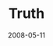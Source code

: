 ---
layout: message
category: message
series: "RIQ"
title: "Truth"
date: 2008-05-11
audio-description: "Chuck Mingo discusses how to give and receive truth in our relationships."
audio: "http://s3.amazonaws.com/crossroadsaudiomessages/RIQ_01_05-11-08_Mingo_webaudio.mp3"
audio-title: "RIQ&#58; Truth"
audio-duration: "41&#58;06"
video-description: "Chuck Mingo discusses how to give and receive truth in our relationships."
video-title: "RIQ&#58; Truth"
video: "http://s3.amazonaws.com/crossroadsvideomessages/RIQ1.mp4"
notes-description: "Learning to give and receive truth. "
notes: "http://www.crossroads.net/players/media/hq/SN.05.11-12.08.pdf "
notes-title: "RIQ&#58; Truth"
program-description: "Program from May 11-12, 2008."
program: "http://www.crossroads.net/players/media/hq/0510_11Program.pdf"
program-title: "RIQ&#58; Truth"
---